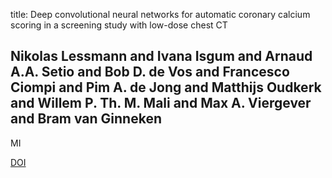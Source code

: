 title: Deep convolutional neural networks for automatic coronary calcium scoring in a screening study with low-dose chest CT

## Nikolas Lessmann and Ivana Isgum and Arnaud A.A. Setio and Bob D. de Vos and Francesco Ciompi and Pim A. de Jong and Matthijs Oudkerk and Willem P. Th. M. Mali and Max A. Viergever and Bram van Ginneken
MI

<a href="https://doi.org/10.1117/12.2216978">DOI</a>
